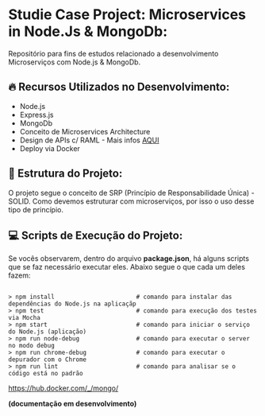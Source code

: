# Studie Case Project: Microservices in Node.Js & MongoDb:

Repositório para fins de estudos relacionado a desenvolvimento Microserviços com Node.js & MongoDb. 

## :fire: Recursos Utilizados no Desenvolvimento: 

- Node.js
- Express.js
- MongoDb
- Conceito de Microservices Architecture
- Design de APIs c/ RAML - Mais infos [AQUI](https://raml.org/)
- Deploy via Docker


## :floppy_disk: Estrutura do Projeto:

O projeto segue o conceito de SRP (Princípio de Responsabilidade Única) - SOLID. Como devemos estruturar com microserviços, por isso o uso desse tipo de princípio.


## :computer: Scripts de Execução do Projeto:

Se vocês observarem, dentro do arquivo **package.json**, há alguns scripts que se faz necessário executar eles. Abaixo segue o que cada um deles fazem:

```

> npm install                       # comando para instalar das dependências do Node.js na aplicaçãp
> npm test                          # comando para execução dos testes via Mocha
> npm start                         # comando para iniciar o serviço do Node.js (aplicação)
> npm run node-debug                # comando para executar o server no modo debug
> npm run chrome-debug              # comando para executar o depurador com o Chrome
> npm run lint                      # comando para analisar se o código está no padrão

```

https://hub.docker.com/_/mongo/

**(documentação em desenvolvimento)**
